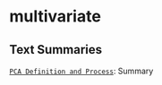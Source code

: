 # multivariate

## Text Summaries 
[`PCA Definition and Process`](https://drive.google.com/file/d/1gw2G5lcZePumUAbi9ZrG1sQ0VMW2EnUf/view?usp=sharing): Summary  








